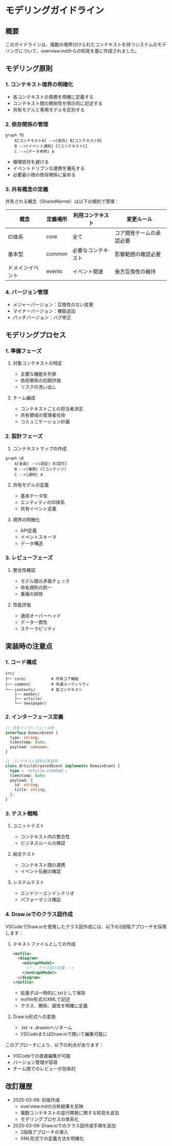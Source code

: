 # モデリングガイドライン

## 概要

このガイドラインは、複数の境界付けられたコンテキストを持つシステムのモデリングについて、overview.mdからの知見を基に作成されました。

## モデリング原則

### 1. コンテキスト境界の明確化

- 各コンテキストの責務を明確に定義する
- コンテキスト間の関係性を明示的に記述する
- 共有モデルと専用モデルを区別する

### 2. 依存関係の管理

```mermaid
graph TD
    A[コンテキストA] -->|依存| B[コンテキストB]
    B -->|イベント通知| C[コンテキストC]
    C -->|データ参照| A
```

- 循環依存を避ける
- イベントドリブンな連携を優先する
- 必要最小限の依存関係に留める

### 3. 共有概念の定義

共有される概念（SharedKernel）は以下の規則で管理：

| 概念 | 定義場所 | 利用コンテキスト | 変更ルール |
|------|----------|------------------|------------|
| ID体系 | core | 全て | コア開発チームの承認必要 |
| 基本型 | common | 必要なコンテキスト | 影響範囲の確認必要 |
| ドメインイベント | events | イベント関連 | 後方互換性の維持 |

### 4. バージョン管理

- メジャーバージョン：互換性のない変更
- マイナーバージョン：機能追加
- パッチバージョン：バグ修正

## モデリングプロセス

### 1. 準備フェーズ

1. 対象コンテキストの特定
   - 主要な機能を列挙
   - 依存関係の初期評価
   - リスクの洗い出し

2. チーム編成
   - コンテキストごとの担当者決定
   - 共有領域の管理者任命
   - コミュニケーション計画

### 2. 設計フェーズ

1. コンテキストマップの作成
```mermaid
graph LR
    A[会員] -->|認証| B[認可]
    B -->|権限| C[コンテンツ]
    C -->|通知| A
```

2. 共有モデルの定義
   - 基本データ型
   - エンティティのID体系
   - 共有イベント定義

3. 境界の明確化
   - API定義
   - イベントスキーマ
   - データ構造

### 3. レビューフェーズ

1. 整合性確認
   - モデル間の矛盾チェック
   - 命名規則の統一
   - 重複の排除

2. 性能評価
   - 通信オーバーヘッド
   - データ一貫性
   - スケーラビリティ

## 実装時の注意点

### 1. コード構成

```
src/
├── core/           # 共有コア機能
├── common/         # 共通ユーティリティ
└── contexts/       # 各コンテキスト
    ├── member/
    ├── article/
    └── newspaper/
```

### 2. インターフェース定義

```typescript
// 共有インターフェース例
interface DomainEvent {
  type: string;
  timestamp: Date;
  payload: unknown;
}

// コンテキスト固有の実装例
class ArticleCreatedEvent implements DomainEvent {
  type = 'article.created';
  timestamp: Date;
  payload: {
    id: string;
    title: string;
  };
}
```

### 3. テスト戦略

1. ユニットテスト
   - コンテキスト内の整合性
   - ビジネスルールの検証

2. 結合テスト
   - コンテキスト間の連携
   - イベント伝搬の確認

3. システムテスト
   - エンドツーエンドシナリオ
   - パフォーマンス検証

### 4. Draw.ioでのクラス図作成

VSCodeでDraw.ioを使用したクラス図作成には、以下の2段階アプローチを採用します：

1. テキストファイルとしての作成
   ```xml
   <mxfile>
     <diagram>
       <mxGraphModel>
         <!-- クラス図の定義 -->
       </mxGraphModel>
     </diagram>
   </mxfile>
   ```
   - 拡張子は一時的に.txtとして保存
   - mxfile形式のXMLで記述
   - クラス、関係、属性を明確に定義

2. Draw.io形式への変換
   - .txt → .drawioへリネーム
   - VSCodeまたはDraw.ioで開いて編集可能に

このアプローチにより、以下の利点があります：
- VSCodeでの直接編集が可能
- バージョン管理が容易
- チーム間でのレビューが効率的

## 改訂履歴

- 2025-03-06: 初版作成
  - overview.mdの分析結果を反映
  - 複数コンテキストの並行開発に関する知見を追加
  - モデリングプロセスの体系化
- 2025-03-06: Draw.ioでのクラス図作成手順を追加
  - 2段階アプローチの導入
  - XML形式での定義方法を明確化